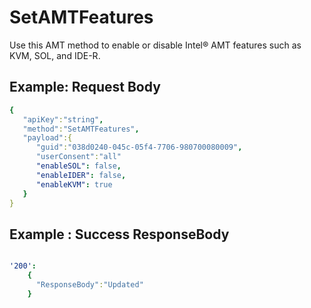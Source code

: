 # SetAMTFeatures

Use this AMT method to enable or disable Intel&reg; AMT features such as KVM, SOL, and IDE-R.

## Example: Request Body

``` yaml
{  
   "apiKey":"string",
   "method":"SetAMTFeatures",
   "payload":{  
      "guid":"038d0240-045c-05f4-7706-980700080009",
      "userConsent":"all"
      "enableSOL": false,
      "enableIDER": false,
      "enableKVM": true
   }
}
```
## Example : Success ResponseBody

``` yaml

'200':
    {
      "ResponseBody":"Updated"
    }

```